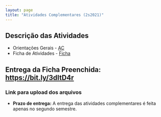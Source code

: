 ```yaml
---
layout: page
title: "Atividades Complementares (2s2021)"
---
```


## Descrição das Atividades

- Orientações Gerais - <a href="/ac/AC.doc" target="_blank">AC</a>
- Ficha de Atividades - <a href="/ac/Ficha.xls" target="_blank">Ficha</a>

## Entrega da Ficha Preenchida: <a href="https://bit.ly/3dItD4r" target="_blank">https://bit.ly/3dItD4r</a>

### Link para upload dos arquivos

- **Prazo de entrega:** A entrega das atividades complementares é feita apenas no segundo semestre.

<!--: <a href="https://bit.ly/3dItD4r" target="_blank">https://bit.ly/3dItD4r</a>

 - Renomear o arquivo para: **XYZ123-ac.pdf**, onde XYZ123 é o seu RA. 
 - **Prazo de entrega:** 23/11/2020.
-->
